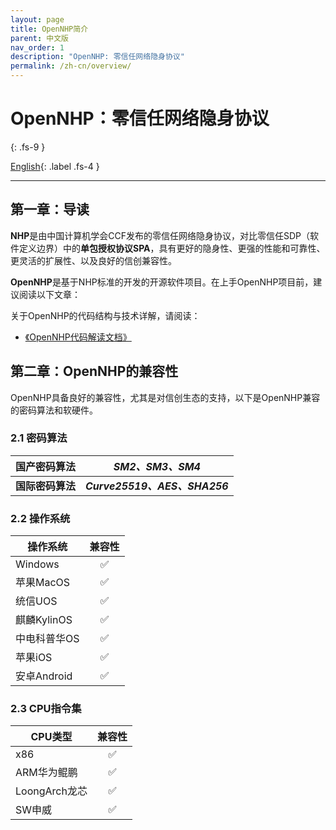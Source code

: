 ```yaml
---
layout: page
title: OpenNHP简介
parent: 中文版
nav_order: 1
description: "OpenNHP: 零信任网络隐身协议"
permalink: /zh-cn/overview/
---
```


# OpenNHP：零信任网络隐身协议
{: .fs-9 }

[English](/){: .label .fs-4 }

---

## 第一章：导读

**NHP**是由中国计算机学会CCF发布的零信任网络隐身协议，对比零信任SDP（软件定义边界）中的**单包授权协议SPA**，具有更好的隐身性、更强的性能和可靠性、更灵活的扩展性、以及良好的信创兼容性。

**OpenNHP**是基于NHP标准的开发的开源软件项目。在上手OpenNHP项目前，建议阅读以下文章：

关于OpenNHP的代码结构与技术详解，请阅读：

- [《OpenNHP代码解读文档》](../code/)

## 第二章：OpenNHP的兼容性

OpenNHP具备良好的兼容性，尤其是对信创生态的支持，以下是OpenNHP兼容的密码算法和软硬件。

### 2.1 密码算法

| 国产密码算法 |  *SM2、SM3、SM4*  |  
|---|---|
| **国际密码算法**   |  ***Curve25519、AES、SHA256***  |

### 2.2 操作系统

| 操作系统 |  兼容性  |
|---|:---:|
| Windows   |  ✅ |
| 苹果MacOS   |  ✅ |
| 统信UOS   |  ✅ |
| 麒麟KylinOS   |  ✅ |
| 中电科普华OS   |  ✅ |  
| 苹果iOS   |  ✅ |
| 安卓Android   |  ✅ |

### 2.3 CPU指令集

| CPU类型 |  兼容性  |
|---|:---:|
| x86   |  ✅ |
| ARM华为鲲鹏   |  ✅ |
|  LoongArch龙芯   |  ✅ |
|  SW申威   |  ✅ |


